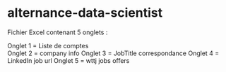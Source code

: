 # alternance-data-scientist

Fichier Excel contenant 5 onglets :

Onglet 1 = Liste de comptes  
Onglet 2 = company info
Onglet 3 = JobTitle correspondance
Onglet 4 = LinkedIn job url
Onglet 5 = wttj jobs offers

